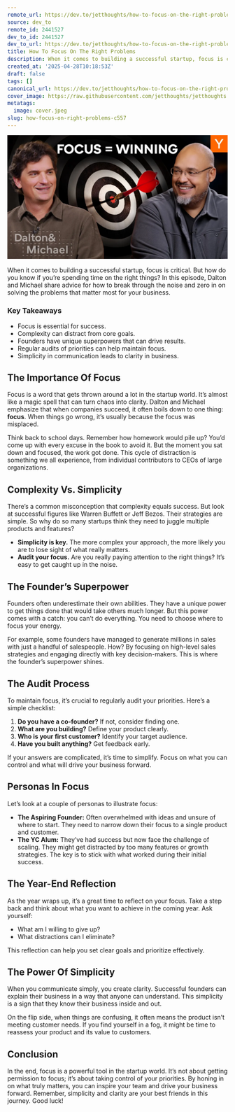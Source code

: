 ```yaml
---
remote_url: https://dev.to/jetthoughts/how-to-focus-on-the-right-problems-1ogh
source: dev_to
remote_id: 2441527
dev_to_id: 2441527
dev_to_url: https://dev.to/jetthoughts/how-to-focus-on-the-right-problems-1ogh
title: How To Focus On The Right Problems
description: When it comes to building a successful startup, focus is critical. But how do you know if you’re spending time on the right things? In this episode, Dalton and Michael share advice for how to break through the noise and zero in on solving the problems that matter most for your business.
created_at: '2025-04-28T10:18:53Z'
draft: false
tags: []
canonical_url: https://dev.to/jetthoughts/how-to-focus-on-the-right-problems-1ogh
cover_image: https://raw.githubusercontent.com/jetthoughts/jetthoughts.github.io/master/content/blog/how-focus-on-right-problems-c557/cover.jpeg
metatags:
  image: cover.jpeg
slug: how-focus-on-right-problems-c557
---
```

[![How To Focus On The Right Problems](file_0.webp)](https://www.youtube.com/watch?v=z-TeST6LnOk)

When it comes to building a successful startup, focus is critical. But how do you know if you’re spending time on the right things? In this episode, Dalton and Michael share advice for how to break through the noise and zero in on solving the problems that matter most for your business.

### Key Takeaways

*   Focus is essential for success.
*   Complexity can distract from core goals.
*   Founders have unique superpowers that can drive results.
*   Regular audits of priorities can help maintain focus.
*   Simplicity in communication leads to clarity in business.

## The Importance Of Focus

Focus is a word that gets thrown around a lot in the startup world. It’s almost like a magic spell that can turn chaos into clarity. Dalton and Michael emphasize that when companies succeed, it often boils down to one thing: **focus**. When things go wrong, it’s usually because the focus was misplaced.

Think back to school days. Remember how homework would pile up? You’d come up with every excuse in the book to avoid it. But the moment you sat down and focused, the work got done. This cycle of distraction is something we all experience, from individual contributors to CEOs of large organizations.

## Complexity Vs. Simplicity

There’s a common misconception that complexity equals success. But look at successful figures like Warren Buffett or Jeff Bezos. Their strategies are simple. So why do so many startups think they need to juggle multiple products and features?

*   **Simplicity is key.** The more complex your approach, the more likely you are to lose sight of what really matters.
*   **Audit your focus.** Are you really paying attention to the right things? It’s easy to get caught up in the noise.

## The Founder’s Superpower

Founders often underestimate their own abilities. They have a unique power to get things done that would take others much longer. But this power comes with a catch: you can’t do everything. You need to choose where to focus your energy.

For example, some founders have managed to generate millions in sales with just a handful of salespeople. How? By focusing on high-level sales strategies and engaging directly with key decision-makers. This is where the founder’s superpower shines.

## The Audit Process

To maintain focus, it’s crucial to regularly audit your priorities. Here’s a simple checklist:

1.  **Do you have a co-founder?** If not, consider finding one.
2.  **What are you building?** Define your product clearly.
3.  **Who is your first customer?** Identify your target audience.
4.  **Have you built anything?** Get feedback early.

If your answers are complicated, it’s time to simplify. Focus on what you can control and what will drive your business forward.

## Personas In Focus

Let’s look at a couple of personas to illustrate focus:

*   **The Aspiring Founder:** Often overwhelmed with ideas and unsure of where to start. They need to narrow down their focus to a single product and customer.
*   **The YC Alum:** They’ve had success but now face the challenge of scaling. They might get distracted by too many features or growth strategies. The key is to stick with what worked during their initial success.

## The Year-End Reflection

As the year wraps up, it’s a great time to reflect on your focus. Take a step back and think about what you want to achieve in the coming year. Ask yourself:

*   What am I willing to give up?
*   What distractions can I eliminate?

This reflection can help you set clear goals and prioritize effectively.

## The Power Of Simplicity

When you communicate simply, you create clarity. Successful founders can explain their business in a way that anyone can understand. This simplicity is a sign that they know their business inside and out.

On the flip side, when things are confusing, it often means the product isn’t meeting customer needs. If you find yourself in a fog, it might be time to reassess your product and its value to customers.

## Conclusion

In the end, focus is a powerful tool in the startup world. It’s not about getting permission to focus; it’s about taking control of your priorities. By honing in on what truly matters, you can inspire your team and drive your business forward. Remember, simplicity and clarity are your best friends in this journey. Good luck!